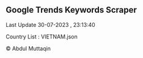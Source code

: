 

## Google Trends Keywords Scraper 
 
Last Update 30-07-2023 , 23:13:40

Country List :
VIETNAM.json



© Abdul Muttaqin 
